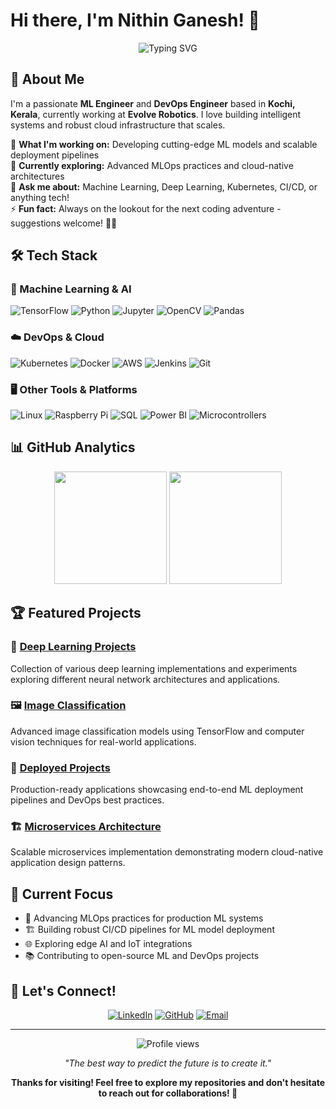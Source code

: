 # Hi there, I'm Nithin Ganesh! 👋

<div align="center">
  <img src="https://readme-typing-svg.herokuapp.com?font=Fira+Code&pause=1000&color=2E8B57&center=true&vCenter=true&width=435&lines=ML+Engineer+%7C+DevOps+Engineer;TensorFlow+%7C+Kubernetes+Expert;Building+AI+%26+Cloud+Solutions;Always+Learning+New+Technologies" alt="Typing SVG" />
</div>

## 🚀 About Me

I'm a passionate **ML Engineer** and **DevOps Engineer** based in **Kochi, Kerala**, currently working at **Evolve Robotics**. I love building intelligent systems and robust cloud infrastructure that scales.

🔭 **What I'm working on:** Developing cutting-edge ML models and scalable deployment pipelines  
🌱 **Currently exploring:** Advanced MLOps practices and cloud-native architectures  
💬 **Ask me about:** Machine Learning, Deep Learning, Kubernetes, CI/CD, or anything tech!  
⚡ **Fun fact:** Always on the lookout for the next coding adventure - suggestions welcome! 🕵️‍♂️

## 🛠️ Tech Stack
### 🤖 Machine Learning & AI
![TensorFlow](https://img.shields.io/badge/TensorFlow-FF6F00?style=for-the-badge&logo=tensorflow&logoColor=white)
![Python](https://img.shields.io/badge/Python-3776AB?style=for-the-badge&logo=python&logoColor=white)
![Jupyter](https://img.shields.io/badge/Jupyter-F37626?style=for-the-badge&logo=jupyter&logoColor=white)
![OpenCV](https://img.shields.io/badge/OpenCV-27338e?style=for-the-badge&logo=OpenCV&logoColor=white)
![Pandas](https://img.shields.io/badge/Pandas-2C2D72?style=for-the-badge&logo=pandas&logoColor=white)

### ☁️ DevOps & Cloud
![Kubernetes](https://img.shields.io/badge/Kubernetes-326ce5?style=for-the-badge&logo=kubernetes&logoColor=white)
![Docker](https://img.shields.io/badge/Docker-2496ED?style=for-the-badge&logo=docker&logoColor=white)
![AWS](https://img.shields.io/badge/AWS-232F3E?style=for-the-badge&logo=amazon-aws&logoColor=white)
![Jenkins](https://img.shields.io/badge/Jenkins-D24939?style=for-the-badge&logo=jenkins&logoColor=white)
![Git](https://img.shields.io/badge/Git-F05032?style=for-the-badge&logo=git&logoColor=white)

### 🖥️ Other Tools & Platforms
![Linux](https://img.shields.io/badge/Linux-FCC624?style=for-the-badge&logo=linux&logoColor=black)
![Raspberry Pi](https://img.shields.io/badge/Raspberry%20Pi-C51A4A?style=for-the-badge&logo=raspberrypi&logoColor=white)
![SQL](https://img.shields.io/badge/SQL-4479A1?style=for-the-badge&logo=postgresql&logoColor=white)
![Power BI](https://img.shields.io/badge/PowerBI-F2C811?style=for-the-badge&logo=powerbi&logoColor=black)
![Microcontrollers](https://img.shields.io/badge/Microcontrollers-007ACC?style=for-the-badge&logo=arduino&logoColor=white)

## 📊 GitHub Analytics

<div align="center">
  <img height="180em" src="https://github-readme-stats.vercel.app/api?username=nithinganesh1&show_icons=true&theme=algolia&include_all_commits=true&count_private=true&hide_border=true"/>
  <img height="180em" src="https://github-readme-stats.vercel.app/api/top-langs/?username=nithinganesh1&layout=compact&langs_count=8&theme=algolia&hide_border=true"/>
</div>
<!-- <div align="center">
  <img src="https://streak-stats.demolab.com/?user=nithinganesh1&theme=algolia&hide_border=true" alt="GitHub Streak" />
</div> -->

## 🏆 Featured Projects

### 🤖 [Deep Learning Projects](https://github.com/nithinganesh1/Deep_Learning_Projects)
Collection of various deep learning implementations and experiments exploring different neural network architectures and applications.

### 🖼️ [Image Classification](https://github.com/nithinganesh1/Image_Classification)
Advanced image classification models using TensorFlow and computer vision techniques for real-world applications.

### 🚀 [Deployed Projects](https://github.com/nithinganesh1/Deployed_Project)
Production-ready applications showcasing end-to-end ML deployment pipelines and DevOps best practices.

### 🏗️ [Microservices Architecture](https://github.com/nithinganesh1/Microservices-Architecture)
Scalable microservices implementation demonstrating modern cloud-native application design patterns.

## 🎯 Current Focus

- 🔬 Advancing MLOps practices for production ML systems
- 🏗️ Building robust CI/CD pipelines for ML model deployment
- 🌐 Exploring edge AI and IoT integrations
- 📚 Contributing to open-source ML and DevOps projects

## 🤝 Let's Connect!

<div align="center">
  
[![LinkedIn](https://img.shields.io/badge/LinkedIn-0077B5?style=for-the-badge&logo=linkedin&logoColor=white)](https://www.linkedin.com/in/nithin-15-ganesh/)
[![GitHub](https://img.shields.io/badge/GitHub-100000?style=for-the-badge&logo=github&logoColor=white)](https://github.com/nithinganesh1)
[![Email](https://img.shields.io/badge/Email-D14836?style=for-the-badge&logo=gmail&logoColor=white)](mailto:nithinganesh1@gmail.com)

</div>

---

<div align="center">
  <img src="https://komarev.com/ghpvc/?username=nithinganesh1&color=blueviolet&style=flat-square&label=Profile+Views" alt="Profile views" />
</div>

<div align="center">
  
*"The best way to predict the future is to create it."*

**Thanks for visiting! Feel free to explore my repositories and don't hesitate to reach out for collaborations! 🚀**

</div>

